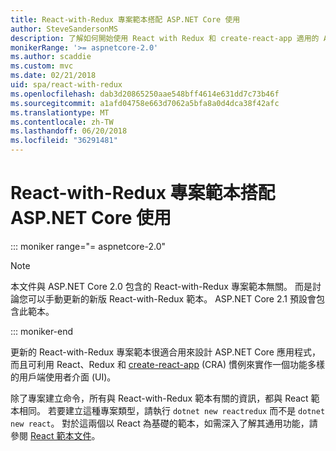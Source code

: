 ```yaml
---
title: React-with-Redux 專案範本搭配 ASP.NET Core 使用
author: SteveSandersonMS
description: 了解如何開始使用 React with Redux 和 create-react-app 適用的 ASP.NET Core 單頁應用程式 (SPA) 專案範本。
monikerRange: '>= aspnetcore-2.0'
ms.author: scaddie
ms.custom: mvc
ms.date: 02/21/2018
uid: spa/react-with-redux
ms.openlocfilehash: dab3d20865250aae548bff4614e631dd7c73b46f
ms.sourcegitcommit: a1afd04758e663d7062a5bfa8a0d4dca38f42afc
ms.translationtype: MT
ms.contentlocale: zh-TW
ms.lasthandoff: 06/20/2018
ms.locfileid: "36291481"
---
```

# <a name="use-the-react-with-redux-project-template-with-aspnet-core"></a>React-with-Redux 專案範本搭配 ASP.NET Core 使用

::: moniker range="= aspnetcore-2.0"

> [!NOTE]
> 本文件與 ASP.NET Core 2.0 包含的 React-with-Redux 專案範本無關。 而是討論您可以手動更新的新版 React-with-Redux 範本。 ASP.NET Core 2.1 預設會包含此範本。

::: moniker-end

更新的 React-with-Redux 專案範本很適合用來設計 ASP.NET Core 應用程式，而且可利用 React、Redux 和 [create-react-app](https://github.com/facebookincubator/create-react-app) (CRA) 慣例來實作一個功能多樣的用戶端使用者介面 (UI)。

除了專案建立命令，所有與 React-with-Redux 範本有關的資訊，都與 React 範本相同。 若要建立這種專案類型，請執行 `dotnet new reactredux` 而不是 `dotnet new react`。 對於這兩個以 React 為基礎的範本，如需深入了解其通用功能，請參閱 [React 範本文件](xref:spa/react)。

